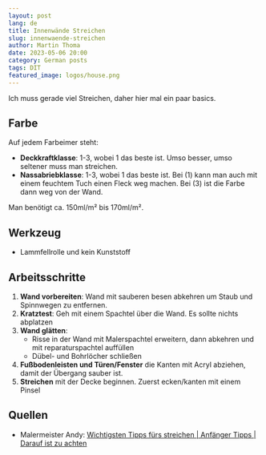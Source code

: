 ```yaml
---
layout: post
lang: de
title: Innenwände Streichen
slug: innenwaende-streichen
author: Martin Thoma
date: 2023-05-06 20:00
category: German posts
tags: DIT
featured_image: logos/house.png
---
```

Ich muss gerade viel Streichen, daher hier mal ein paar basics.


## Farbe

Auf jedem Farbeimer steht:

* **Deckkraftklasse**: 1-3, wobei 1 das beste ist. Umso besser, umso seltener muss man streichen.
* **Nassabriebklasse**: 1-3, wobei 1 das beste ist. Bei (1) kann man auch mit einem feuchtem Tuch einen Fleck weg machen. Bei (3) ist die Farbe dann weg von der Wand.

Man benötigt ca. 150ml/m² bis 170ml/m².

## Werkzeug

* Lammfellrolle und kein Kunststoff


## Arbeitsschritte

1. **Wand vorbereiten**: Wand mit sauberen besen abkehren um Staub und Spinnwegen zu entfernen.
2. **Kratztest**: Geh mit einem Spachtel über die Wand. Es sollte nichts abplatzen
3. **Wand glätten**:
    * Risse in der Wand mit Malerspachtel erweitern, dann abkehren und mit reparaturspachtel auffüllen
    * Dübel- und Bohrlöcher schließen
4. **Fußbodenleisten und Türen/Fenster** die Kanten mit Acryl abziehen, damit der
   Übergang sauber ist.
5. **Streichen** mit der Decke beginnen. Zuerst ecken/kanten mit einem Pinsel

## Quellen

* Malermeister Andy: [Wichtigsten Tipps fürs streichen | Anfänger Tipps | Darauf ist zu achten](https://www.youtube.com/watch?v=akE8p8exqAc)
